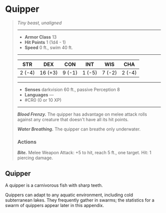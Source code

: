 # Quipper
>*Tiny beast, unaligned*
>___
>- **Armor Class** 13
>- **Hit Points** 1 (1d4 - 1)
>- **Speed** 0 ft., swim 40 ft.
>___
>|STR|DEX|CON|INT|WIS|CHA|
>|:---:|:---:|:---:|:---:|:---:|:---:|
>|2 (-4)|16 (+3)|9 (-1)|1 (-5)|7 (-2)|2 (-4)|
>___
>- **Senses** darkvision 60 ft., passive Perception 8
>- **Languages** —
>- #CR0 (0 or 10 XP)
>___
>***Blood Frenzy.*** The quipper has advantage on melee attack rolls against any creature that doesn't have all its hit points.  
>
>***Water Breathing.*** The quipper can breathe only underwater.  
>
>### Actions
>***Bite.*** Melee Weapon Attack: +5 to hit, reach 5 ft., one target. Hit: 1 piercing damage.

## Quipper

A quipper is a carnivorous fish with sharp teeth.

Quippers can adapt to any aquatic environment, including cold subterranean lakes. They frequently gather in swarms; the statistics for a swarm of quippers appear later in this appendix.